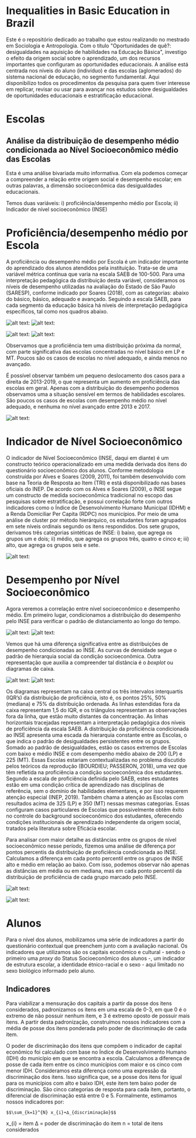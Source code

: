 # Inequalities in Basic Education in Brazil
Este é o repositório dedicado ao trabalho que estou realizando no mestrado em Sociologia e Antropologia. Com o título "Oportunidades de quê?: desigualdades na aquisição de habilidades na Educação Básica", investigo o efeito da origem social sobre o aprendizado, um dos recursos importantes que configuram as oportunidades educacionais. A análise está centrada nos níveis do aluno (indivíduo) e das escolas (aglomerados) do sistema nacional de educação, no segmento fundamental. Aqui disponibilizo todos os procedimentos da pesquisa para quem tiver interesse em replicar, revisar ou usar para avançar nos estudos sobre desigualdades de oportunidades educacionais e estratificação educacional.

# Escolas

## Análise da distribuição de desempenho médio condicionada ao Nível Socioeconômico médio das Escolas

Esta é uma análise bivariada muito informativa. Com ela podemos começar a compreender a relação entre origem social e desempenho escolar; em outras palavras, a dimensão socioeconômica das desigualdades educacionais.

Temos duas variáveis: i) proficiência/desempenho médio por Escola; ii) Indicador de nível socioeconômico (INSE)

# Proficiência/desempenho médio por Escola

A proficiência ou desempenho médio por Escola é um indicador importante do aprendizado dos alunos atendidos pela instituição. Trata-se de uma variável métrica contínua que varia na escala SAEB de 100-500. Para uma interpretação pedagógica da distribuição desta variável, consideramos os níveis de desempenho utilizadas na avaliação do Estado de São Paulo (SARESP), conforme indicado por Soares (2018), com as categorias: abaixo do básico, básico, adequado e avançado. Seguindo a escala SAEB, para cada segmento da educação básica há níveis de interpretação pedagógica específicos, tal como nos quadros abaixo.

![alt text:](https://github.com/victorgalcantara/SAEB_educ_inequalities_schools/blob/main/graphs/niveis_LP.png)
![alt text:](https://github.com/victorgalcantara/SAEB_educ_inequalities_schools/blob/main/graphs/niveis_MT.png)

![alt text:](https://github.com/victorgalcantara/SAEB_educ_inequalities_schools/blob/main/histograms_DesempLP.png?raw=true)
![alt text:](https://github.com/victorgalcantara/SAEB_educ_inequalities_schools/blob/main/histograms_DesempMT.png?raw=true)

Observamos que a proficiência tem uma distribuição próxima da normal, com parte significativa das escolas concentradas no nível básico em LP e MT. Poucos são os casos de escolas no nível adequado, e ainda menos no avançado.

É possível observar também um pequeno deslocamento dos casos para a direita de 2013-2019, o que representa um aumento em proficiência das escolas em geral. Apenas com a distribuição do desempenho podemos observamos uma a situação sensível em termos de habilidades escolares. São poucos os casos de escolas com desempenho médio no nível adequado, e nenhuma no nível avançado entre 2013 e 2017.

![alt text:](https://github.com/victorgalcantara/SAEB_educ_inequalities_schools/blob/main/density_Desemp2013-2019.png?raw=true)

# Indicador de Nível Socioeconômico

O indicador de Nível Socioeconômico (INSE, daqui em diante) é um constructo teórico operacionalizado em uma medida derivada dos itens do questionário socioeconômico dos alunos. Conforme metodologia construída por Alves e Soares (2009, 2011), foi também desenvolvido com base na Teoria de Resposta ao Item (TRI) e está disponibilizado nas bases oficiais do INEP. De acordo com os Alves e Soares (2009), o INSE segue um constructo de medida socioeconômica tradicional no escopo das pesquisas sobre estratificação, e possui correlação forte com outros indicadores como o Índice de Desenvolvimento Humano Municipal (IDHM) e a Renda Domiciliar Per Capita (RDPC) nos municípios. Por meio de uma análise de cluster por método hierárquico, os estudantes foram agrupados em sete níveis ordinais segundo os itens respondidos. Dos sete grupos, derivamos três categorias sintéticas de INSE: i) baixo, que agrega os grupos um e dois; ii) médio, que agrega os grupos três, quatro e cinco e; iii) alto, que agrega os grupos seis e sete.

![alt text:](https://github.com/victorgalcantara/SAEB_educ_inequalities_schools/blob/main/graphs/barplot_INSE.png)

# Desempenho por Nível Socioeconômico

Agora veremos a correlação entre nível socioeconômico e desempenho médio. Em primeiro lugar, condicionamos a distribuição do desempenho pelo INSE para verificar o padrão de distanciamento ao longo do tempo.

![alt text:](https://github.com/victorgalcantara/SAEB_educ_inequalities_schools/blob/main/graphs/density_INSExDesemp.png)
![alt text:](https://github.com/victorgalcantara/SAEB_educ_inequalities_schools/blob/main/graphs/density_INSExDesemp-MT.png)

Vemos que há uma diferença significativa entre as distribuições de desempenho condicionadas ao INSE. As curvas de densidade segue o padrão de hierarquia social da condição socioeconômica. Outra representação que auxilia a compreender tal distância é o _boxplot_ ou diagramas de caixa.

![alt text:](https://github.com/victorgalcantara/SAEB_educ_inequalities_schools/blob/main/graphs/BoxplotLP%20-%20Proficiencia_NSE_13-19.png)
![alt text:](https://github.com/victorgalcantara/SAEB_educ_inequalities_schools/blob/main/graphs/BoxplotMT%20-%20Proficiencia_NSE-13-19.png)

Os diagramas representam na caixa central os três intervalos interquartis (IQR’s) da distribuição de proficiência, isto é, os pontos 25%, 50% (mediana) e 75% da distribuição ordenada. As linhas estendidas fora da caixa representam 1,5 do IQR, e os triângulos representam as observações fora da linha, que estão muito distantes da concentração. As linhas horizontais tracejadas representam a interpretação pedagógica dos níveis de proficiência da escala SAEB. A distribuição da proficiência condicionada ao INSE apresenta uma escada da hierarquia constante entre as Escolas, o que indica o padrão de desigualdades persistentes entre os grupos. Somado ao padrão de desigualdades, estão os casos extremos de Escolas com baixo e médio INSE e com desempenho médio abaixo de 200 (LP) e 225 (MT). Essas Escolas estariam contextualizadas no problema discutido pelos teóricos da reprodução (BOURDIEU; PASSERON, 2018), uma vez que têm refletida na proficiência a condição socioeconômica dos estudantes. Segundo a escala de proficiência definida pelo SAEB, estes estudantes estão em uma condição crítica de aprendizado nas disciplinas de referência, sem o domínio de habilidades elementares, e por isso requerem atenção especial (INEP, 2019). Também chama a atenção as Escolas com resultados acima de 325 (LP) e 350 (MT) nessas mesmas categorias. Essas configuram casos particulares de Escolas que possivelmente obtêm êxito no controle do background socioeconômico dos estudantes, oferecendo condições institucionais de aprendizado independente da origem social, tratados pela literatura sobre Eficácia escolar.

Para analisar com maior detalhe as distâncias entre os grupos de nível socioeconômico nesse período, fizemos uma análise de diferença por pontos percentis da distribuição de proficiência condicionada ao INSE. Calculamos a diferença em cada ponto percentil entre os grupos de INSE alto e médio em relação ao baixo. Com isso, podemos observar não apenas as distâncias em média ou em mediana, mas em cada ponto percentil da distribuição de proficiência de cada grupo marcado pelo INSE.

![alt text:](https://github.com/victorgalcantara/SAEB_educ_inequalities_schools/blob/main/graphs/percentis_INSExDesempLP.png)

![alt text:](https://github.com/victorgalcantara/SAEB_educ_inequalities_schools/blob/main/graphs/percentis_INSExDesempMT.png)

# Alunos

Para o nível dos alunos, mobilizamos uma série de indicadores a partir do questionário contextual que preenchem junto com a avaliação nacional. Os indicadores que utilizamos são os capitais econômico e cultural - sendo o primeiro uma _proxy_ do Status Socioeconômico dos alunos -, um indicador de estrutura escolar, a identidade étnico-racial e o sexo - aqui limitado no sexo biológico informado pelo aluno.

## Indicadores

Para viabilizar a mensuração dos capitais a partir da posse dos itens considerados, padronizamos os itens em uma escala de 0-3, em que 0 é o extremo de não possuir nenhum item, e 3 é extremo oposto de possuir mais itens. A partir desta padronização, construímos nossos indicadores com a média de posse dos itens ponderada pelo poder de discriminação de cada item. 

O poder de discriminação dos itens que compõem o indicador de capital econômico foi calculado com base no Índice de Desenvolvimento Humano (IDH) do município em que se encontra a escola. Calculamos a diferença de posse de cada item entre os cinco municípios com maior e os cinco com menor IDH. Consideramos esta diferença como uma expressão da discriminação dos itens. Isso significa que, se a posse dos itens for igual para os municípios com alto e baixo IDH, este item tem baixo poder de discriminação. São cinco categorias de resposta para cada item, portanto, o diferencial de discriminação está entre 0 e 5.
Formalmente, estimamos nossos indicadores por:

 	$$\sum_{k=1}^{N} x_{i}∙∆_{discriminação}$$

x_{i} = item
∆ = poder de discriminação do item
n = total de itens considerados
